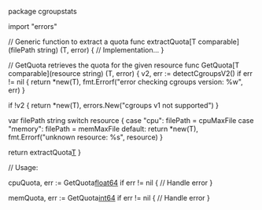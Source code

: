 package cgroupstats

import "errors"

// Generic function to extract a quota
func extractQuota[T comparable](filePath string) (T, error) {
  // Implementation...
}

// GetQuota retrieves the quota for the given resource
func GetQuota[T comparable](resource string) (T, error) {
  v2, err := detectCgroupsV2()
  if err != nil {
    return *new(T), fmt.Errorf("error checking cgroups version: %w", err) 
  }

  if !v2 {
    return *new(T), errors.New("cgroups v1 not supported")
  }

  var filePath string
  switch resource {
  case "cpu":
    filePath = cpuMaxFile
  case "memory":
    filePath = memMaxFile
  default:
    return *new(T), fmt.Errorf("unknown resource: %s", resource)
  }

  return extractQuota[T](filePath)
}

// Usage:

cpuQuota, err := GetQuota[float64]("cpu")
if err != nil {
  // Handle error
}

memQuota, err := GetQuota[int64]("memory") 
if err != nil {
  // Handle error
}
